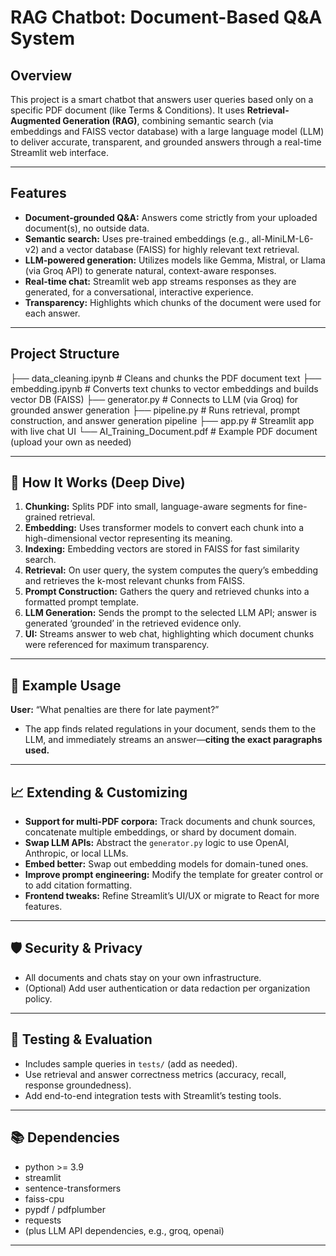 # RAG Chatbot: Document-Based Q&A System

## Overview

This project is a smart chatbot that answers user queries based only on a specific PDF document (like Terms & Conditions). It uses **Retrieval-Augmented Generation (RAG)**, combining semantic search (via embeddings and FAISS vector database) with a large language model (LLM) to deliver accurate, transparent, and grounded answers through a real-time Streamlit web interface.

---

## Features

- **Document-grounded Q&A:** Answers come strictly from your uploaded document(s), no outside data.
- **Semantic search:** Uses pre-trained embeddings (e.g., all-MiniLM-L6-v2) and a vector database (FAISS) for highly relevant text retrieval.
- **LLM-powered generation:** Utilizes models like Gemma, Mistral, or Llama (via Groq API) to generate natural, context-aware responses.
- **Real-time chat:** Streamlit web app streams responses as they are generated, for a conversational, interactive experience.
- **Transparency:** Highlights which chunks of the document were used for each answer.

---

## Project Structure

├── data_cleaning.ipynb       # Cleans and chunks the PDF document text
├── embedding.ipynb           # Converts text chunks to vector embeddings and builds vector DB (FAISS)
├── generator.py              # Connects to LLM (via Groq) for grounded answer generation
├── pipeline.py               # Runs retrieval, prompt construction, and answer generation pipeline
├── app.py                    # Streamlit app with live chat UI
└── AI_Training_Document.pdf  # Example PDF document (upload your own as needed)




---

## 🔬 How It Works (Deep Dive)

1. **Chunking:** Splits PDF into small, language-aware segments for fine-grained retrieval.
2. **Embedding:** Uses transformer models to convert each chunk into a high-dimensional vector representing its meaning.
3. **Indexing:** Embedding vectors are stored in FAISS for fast similarity search.
4. **Retrieval:** On user query, the system computes the query’s embedding and retrieves the k-most relevant chunks from FAISS.
5. **Prompt Construction:** Gathers the query and retrieved chunks into a formatted prompt template.
6. **LLM Generation:** Sends the prompt to the selected LLM API; answer is generated ‘grounded’ in the retrieved evidence only.
7. **UI:** Streams answer to web chat, highlighting which document chunks were referenced for maximum transparency.

---

## 🧩 Example Usage

**User:** “What penalties are there for late payment?”
- The app finds related regulations in your document, sends them to the LLM, and immediately streams an answer—**citing the exact paragraphs used.**

---

## 📈 Extending & Customizing

- **Support for multi-PDF corpora:** Track documents and chunk sources, concatenate multiple embeddings, or shard by document domain.
- **Swap LLM APIs:** Abstract the `generator.py` logic to use OpenAI, Anthropic, or local LLMs.
- **Embed better:** Swap out embedding models for domain-tuned ones.
- **Improve prompt engineering:** Modify the template for greater control or to add citation formatting.
- **Frontend tweaks:** Refine Streamlit’s UI/UX or migrate to React for more features.

---

## 🛡️ Security & Privacy

- All documents and chats stay on your own infrastructure.
- (Optional) Add user authentication or data redaction per organization policy.

---

## 🧪 Testing & Evaluation

- Includes sample queries in `tests/` (add as needed).
- Use retrieval and answer correctness metrics (accuracy, recall, response groundedness).
- Add end-to-end integration tests with Streamlit’s testing tools.

---

## 📚 Dependencies

- python >= 3.9
- streamlit
- sentence-transformers
- faiss-cpu
- pypdf / pdfplumber
- requests
- (plus LLM API dependencies, e.g., groq, openai)

---


